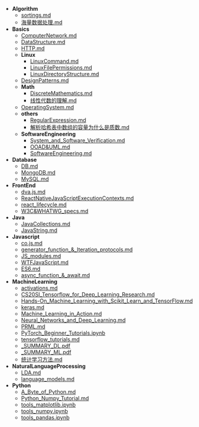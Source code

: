 - __Algorithm__
  - [sortings.md](./Algorithm/sortings.md)
  - [海量数据处理.md](./Algorithm/海量数据处理.md)
- __Basics__
  - [ComputerNetwork.md](./Basics/ComputerNetwork.md)
  - [DataStructure.md](./Basics/DataStructure.md)
  - [HTTP.md](./Basics/HTTP.md)
  - __Linux__
    - [LinuxCommand.md](./Basics/Linux/LinuxCommand.md)
    - [LinuxFilePermissions.md](./Basics/Linux/LinuxFilePermissions.md)
    - [LinuxDirectoryStructure.md](./Basics/Linux/LinuxDirectoryStructure.md)
  - [DesignPatterns.md](./Basics/DesignPatterns.md)
  - __Math__
    - [DiscreteMathematics.md](./Basics/Math/DiscreteMathematics.md)
    - [线性代数的理解.md](./Basics/Math/线性代数的理解.md)
  - [OperatingSystem.md](./Basics/OperatingSystem.md)
  - __others__
    - [RegularExpression.md](./Basics/others/RegularExpression.md)
    - [解析哈希表中数组的容量为什么是质数.md](./Basics/others/解析哈希表中数组的容量为什么是质数.md)
  - __SoftwareEngineering__
    - [System_and_Software_Verification.md](./Basics/SoftwareEngineering/System_and_Software_Verification.md)
    - [OOAD&UML.md](./Basics/SoftwareEngineering/OOAD&UML.md)
    - [SoftwareEngineering.md](./Basics/SoftwareEngineering/SoftwareEngineering.md)
- __Database__
  - [DB.md](./Database/DB.md)
  - [MongoDB.md](./Database/MongoDB.md)
  - [MySQL.md](./Database/MySQL.md)
- __FrontEnd__
  - [dva.js.md](./FrontEnd/dva.js.md)
  - [ReactNativeJavaScriptExecutionContexts.md](./FrontEnd/ReactNativeJavaScriptExecutionContexts.md)
  - [react_lifecycle.md](./FrontEnd/react_lifecycle.md)
  - [W3C&WHATWG_specs.md](./FrontEnd/W3C&WHATWG_specs.md)
- __Java__
  - [JavaCollections.md](./Java/JavaCollections.md)
  - [JavaString.md](./Java/JavaString.md)
- __Javascript__
  - [co.js.md](./Javascript/co.js.md)
  - [generator_function_&_Iteration_protocols.md](./Javascript/generator_function_&_Iteration_protocols.md)
  - [JS_modules.md](./Javascript/JS_modules.md)
  - [WTFJavaScript.md](./Javascript/WTFJavaScript.md)
  - [ES6.md](./Javascript/ES6.md)
  - [async_function_&_await.md](./Javascript/async_function_&_await.md)
- __MachineLearning__
  - [activations.md](./MachineLearning/activations.md)
  - [CS20SI_Tensorflow_for_Deep_Learning_Research.md](./MachineLearning/CS20SI_Tensorflow_for_Deep_Learning_Research.md)
  - [Hands-On_Machine_Learning_with_Scikit_Learn_and_TensorFlow.md](./MachineLearning/Hands-On_Machine_Learning_with_Scikit_Learn_and_TensorFlow.md)
  - [keras.md](./MachineLearning/keras.md)
  - [Machine_Learning_in_Action.md](./MachineLearning/Machine_Learning_in_Action.md)
  - [Neural_Networks_and_Deep_Learning.md](./MachineLearning/Neural_Networks_and_Deep_Learning.md)
  - [PRML.md](./MachineLearning/PRML.md)
  - [PyTorch_Beginner_Tutorials.ipynb](./MachineLearning/PyTorch_Beginner_Tutorials.ipynb)
  - [tensorflow_tutorials.md](./MachineLearning/tensorflow_tutorials.md)
  - [_SUMMARY_DL.pdf](./MachineLearning/_SUMMARY_DL.pdf)
  - [_SUMMARY_ML.pdf](./MachineLearning/_SUMMARY_ML.pdf)
  - [统计学习方法.md](./MachineLearning/统计学习方法.md)
- __NaturalLanguageProcessing__
  - [LDA.md](./NaturalLanguageProcessing/LDA.md)
  - [language_models.md](./NaturalLanguageProcessing/language_models.md)
- __Python__
  - [A_Byte_of_Python.md](./Python/A_Byte_of_Python.md)
  - [Python_Numpy_Tutorial.md](./Python/Python_Numpy_Tutorial.md)
  - [tools_matplotlib.ipynb](./Python/tools_matplotlib.ipynb)
  - [tools_numpy.ipynb](./Python/tools_numpy.ipynb)
  - [tools_pandas.ipynb](./Python/tools_pandas.ipynb)

